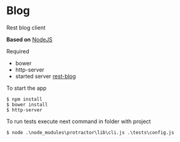 # Blog
Rest blog client

**Based on** [NodeJS](https://nodejs.org/)

Required
- bower
- http-server
- started server [rest-blog](https://github.com/oksanaperun/rest-blog)

To start the app

```
$ npm install
$ bower install
$ http-server
```

To run tests execute next command in folder with project

```
$ node .\node_modules\protractor\lib\cli.js .\tests\config.js
```


